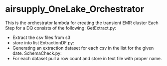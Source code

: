 # airsupply_OneLake_Orchestrator
This is the orchestrator lambda for creating the transient EMR cluster
Each Step for a DQ consists of the following:
GetExtract.py:   
- Extract the csv files from s3
- store into list
ExtractionDF.py:
- Generating an extraction dataset for each csv in the list for the given date.
SchemaCheck.py:
- For each dataset pull a row count and store in text file with proper name.

